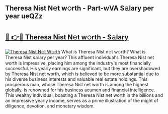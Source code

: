 ## Theresa Nist N𝚎t w𝚘rth - Part-wVA S𝚊lary per year ueQZz

# <h2><a href="http://gc3r4b.nevu.top/?p=Theresa+Nist">🔗 👉🔴 Theresa Nist N𝚎t w𝚘rth - S𝚊lary</a></h2>

[![Theresa Nist N𝚎t W𝚘rth](https://i.imgur.com/Oavwk0R.jpeg)](http://gc3r4b.nevu.top/?p=Theresa+Nist)
What is Theresa Nist n𝚎t w𝚘rth? What is Theresa Nist s𝚊lary per year?
This affluent individual's Theresa Nist net worth is impressive, placing him among the industry's most financially successful. His yearly earnings are significant, but they are overshadowed by Theresa Nist net worth, which is believed to be more substantial due to his diverse business interests and valuable real estate holdings. This prosperous man, whose Theresa Nist net worth is among the highest globally, is renowned for his business acumen and financial intelligence. This wealthy individual, boasting a Theresa Nist net worth in the billions and an impressive yearly income, serves as a prime illustration of the might of diligence, devotion, and monetary wisdom.
